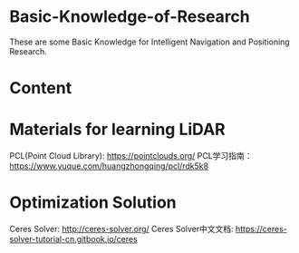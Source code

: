 # Basic-Knowledge-of-Research
These are some Basic Knowledge for Intelligent Navigation and Positioning Research.
# Content

# Materials for learning LiDAR
PCL(Point Cloud Library): https://pointclouds.org/
PCL学习指南：https://www.yuque.com/huangzhongqing/pcl/rdk5k8

# Optimization Solution
Ceres Solver: http://ceres-solver.org/
Ceres Solver中文文档: https://ceres-solver-tutorial-cn.gitbook.io/ceres
